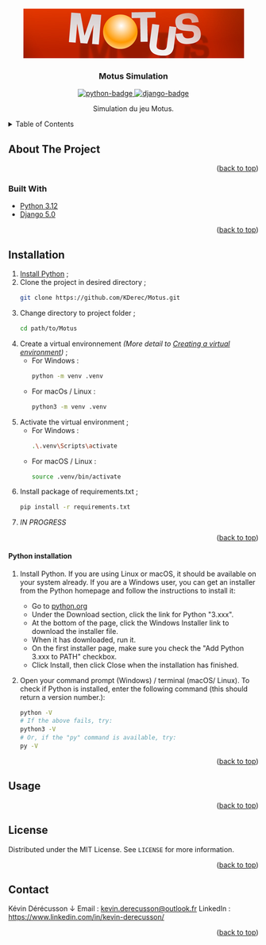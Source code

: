 <div id="top"></div>

<!-- PROJECT LOGO -->
<br/>
<div align="center">
  <a href="https://github.com/KDerec/Motus/blob/master/static/images/logo.jpg">
    <img src="static/images/logo.jpg" alt="Logo" width="445" height="100">
  </a>

<h3 align="center">Motus Simulation</h3>
  <p align="center">
  <a href="https://www.python.org">
    <img src="https://img.shields.io/badge/Python-3.12+-3776AB?style=flat&logo=python&logoColor=white" alt="python-badge">
  </a>
  <a href="https://www.djangoproject.com">
    <img src="https://img.shields.io/badge/Django-5.0+-092E20?style=flat&logo=django&logoColor=white" alt="django-badge">
  </a>
  </p>
  <p align="center">
    Simulation du jeu Motus.
  </p>
  </p>
</div>


<!-- TABLE OF CONTENTS -->
<details>
  <summary>Table of Contents</summary>
  <ol>
    <li><a href="#about-the-project">About The Project</a></li>
    <li><a href="#built-with">Built With</a></li>
    <li><a href="#installation">Installation</a></li>
    <li><a href="#usage">Usage</a></li>
    <li><a href="#license">License</a></li>
    <li><a href="#contact">Contact</a></li>
  </ol>
</details>


<!-- ABOUT THE PROJECT -->
## About The Project

<p align="right">(<a href="#top">back to top</a>)</p>


### Built With
* [Python 3.12](https://www.python.org/)
* [Django 5.0](https://www.djangoproject.com/)

<p align="right">(<a href="#top">back to top</a>)</p>


<!-- INSTALLATION -->
## Installation
1. <a href="#python-installation">Install Python</a> ;
2. Clone the project in desired directory ;
   ```sh
   git clone https://github.com/KDerec/Motus.git
   ```
3. Change directory to project folder ;
   ```sh
   cd path/to/Motus
   ```
4. Create a virtual environnement *(More detail to [Creating a virtual environment](https://packaging.python.org/en/latest/guides/installing-using-pip-and-virtual-environments/#creating-a-virtual-environment))* ;
    * For Windows :
      ```sh
      python -m venv .venv
      ```
    * For macOs / Linux :
      ```sh
      python3 -m venv .venv
      ```
5. Activate the virtual environment ;
    * For Windows :
      ```sh
      .\.venv\Scripts\activate
      ```
    * For macOS / Linux :
      ```sh
      source .venv/bin/activate
      ```
6. Install package of requirements.txt ;
   ```sh
   pip install -r requirements.txt
   ```
7. *IN PROGRESS*


<p align="right">(<a href="#top">back to top</a>)</p>


#### Python installation
1. Install Python. If you are using Linux or macOS, it should be available on your system already. If you are a Windows user, you can get an installer from the Python homepage and follow the instructions to install it:
   - Go to [python.org](https://www.python.org/)
   - Under the Download section, click the link for Python "3.xxx".
   - At the bottom of the page, click the Windows Installer link to download the installer file.
   - When it has downloaded, run it.
   - On the first installer page, make sure you check the "Add Python 3.xxx to PATH" checkbox.
   - Click Install, then click Close when the installation has finished.

2. Open your command prompt (Windows) / terminal (macOS/ Linux). To check if Python is installed, enter the following command (this should return a version number.):
   ``` sh
   python -V
   # If the above fails, try:
   python3 -V
   # Or, if the "py" command is available, try:
   py -V
   ```

<p align="right">(<a href="#top">back to top</a>)</p>


<!-- USAGE EXAMPLES -->
## Usage

<p align="right">(<a href="#top">back to top</a>)</p>


<!-- LICENSE -->
## License
Distributed under the MIT License. See `LICENSE` for more information.

<p align="right">(<a href="#top">back to top</a>)</p>


<!-- CONTACT -->
## Contact
Kévin Dérécusson ↓
Email : kevin.derecusson@outlook.fr
LinkedIn : https://www.linkedin.com/in/kevin-derecusson/

<p align="right">(<a href="#top">back to top</a>)</p>
